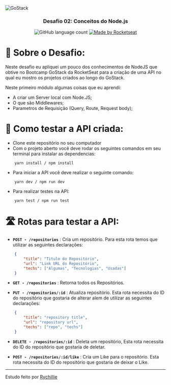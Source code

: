 <img alt="GoStack" src="https://storage.googleapis.com/golden-wind/bootcamp-gostack/header-desafios.png" />

<h3 align="center">
    Desafio 02: Conceitos do Node.js
</h3>

<p align="center">
    <img alt="GitHub language count" src="https://img.shields.io/github/languages/count/eduaugustus/desafio-gostack-conceitos-nodejs?color=%2304D361">
    <a href="https://rocketseat.com.br">
        <img alt="Made by Rocketseat" src="https://img.shields.io/badge/made%20by-Rychillie-%2304D361">
    </a>
</p>

# 🚀 Sobre o Desafio:

Neste desafio eu apliquei um pouco dos conhecimentos de NodeJS que obtive no Bootcamp GoStack da RocketSeat para a criação de uma API no qual eu mostro os projetos criados ao longo do GoStack.

Neste primeiro módulo algumas coisas que eu aprendi:

- A criar um Server local com Node.JS;
- O que são Middlewares;
- Parametros de Requisição (Query, Route, Request body);

# 🔧 Como testar a API criada:

- Clone este repositório no seu computador
- Com o projeto aberto você deve rodar os seguintes comandos em seu terminal para instalar as dependencias:

```shell
    yarn install / npm install
```

- Para iniciar a API você deve realizar o seguinte comando:

```shell
    yarn dev / npm run dev
```

- Para realizar testes na API:
```shell
    yarn test / npm run test
```

# 🛣️ Rotas para testar a API:

- **`POST - /repositories`** : Cria um repositório. Para esta rota temos que utilizar as seguintes declarações:

```json
    {
        "title": "Titulo do Repositório",
        "url": "Link URL do Repositório",
        "techs": ["Algumas", "Tecnologias", "Usadas"]
    }
```

- **`GET - /repositories`** : Retorna todos os Repositórios.

- **`PUT - /repositories/:id`** : Atualiza repositório. Esta rota necessita do ID do repositório que gostaria de alterar alem de utilizar as seguintes declarações:

```json
    {
        "title": "repository title",
        "url": "repository url",
        "techs": ["repo", "techs"]
    }
```

- **`DELETE - /repositories/:id`** : Deleta um repositório, Esta rota necessita do ID do repositório que gostaria de deletar.

- **`POST - /repositories/:id/like`** : Cria um Like para o repositório. Esta rota necessita do ID do repositório que gostaria de deixar o Like.

---

Estudo feito por [Rychillie](https://rychillie.net)
